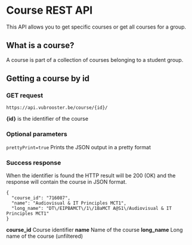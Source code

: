 # Course REST API
This API allows you to get specific courses or get all courses for a group.

## What is a course?
A course is part of a collection of courses belonging to a student group.

## Getting a course by id


### GET request
`https://api.vubrooster.be/course/{id}/`

**{id}** is the identifier of the course

### Optional parameters
`prettyPrint=true` Prints the JSON output in a pretty format

### Success response
When the identifier is found the HTTP result will be 200 (OK) and the response
will contain the course in JSON format.

```
{
  "course_id": "716087",
  "name": "Audiovisual & IT Principles MCT1",
  "long_name": "DT\/EIPBAMCT\/1\/1BaMCT A@S1\/Audiovisual & IT Principles MCT1"
}
```

**course_id** Course identifier
**name** Name of the course
**long_name** Long name of the course (unfiltered)